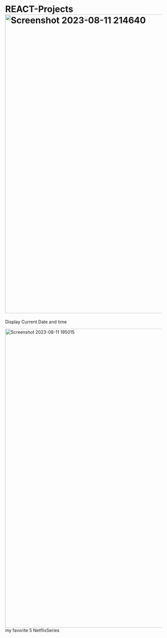# REACT-Projects<img width="960" alt="Screenshot 2023-08-11 214640" src="https://github.com/goldi123456/REACT-Projects/assets/116554139/05d73428-b123-4837-996c-aaa4db8183da">
Display Current Date and time







<img width="960" alt="Screenshot 2023-08-11 195015" src="https://github.com/goldi123456/REACT-Projects/assets/116554139/151482ed-0500-488f-b6bc-6adf3ffe6c0c">
my favorite 5 NetflixSeries
